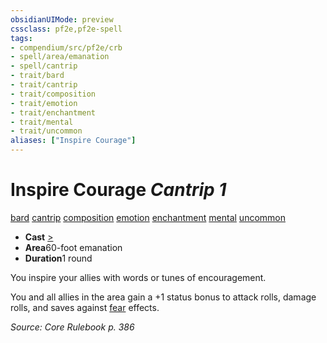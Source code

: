 ```yaml
---
obsidianUIMode: preview
cssclass: pf2e,pf2e-spell
tags:
- compendium/src/pf2e/crb
- spell/area/emanation
- spell/cantrip
- trait/bard
- trait/cantrip
- trait/composition
- trait/emotion
- trait/enchantment
- trait/mental
- trait/uncommon
aliases: ["Inspire Courage"]
---
```

# Inspire Courage *Cantrip 1*   
[bard](rules/traits/bard.md)  [cantrip](rules/traits/cantrip.md)  [composition](rules/traits/composition.md)  [emotion](rules/traits/emotion.md)  [enchantment](rules/traits/enchantment.md)  [mental](rules/traits/mental.md)  [uncommon](rules/traits/uncommon.md)  

- **Cast** [>](rules/core-rulebook/chapter-9-playing-the-game.md#Actions "Single Action") 
- **Area**60-foot emanation
- **Duration**1 round

You inspire your allies with words or tunes of encouragement.

You and all allies in the area gain a +1 status bonus to attack rolls, damage rolls, and saves against [fear](rules/traits/fear.md) effects.

*Source: Core Rulebook p. 386*